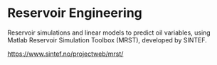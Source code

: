 # Reservoir Engineering
 Reservoir simulations and linear models to predict oil variables, using Matlab Reservoir Simulation Toolbox (MRST), developed by SINTEF.
 
 https://www.sintef.no/projectweb/mrst/
